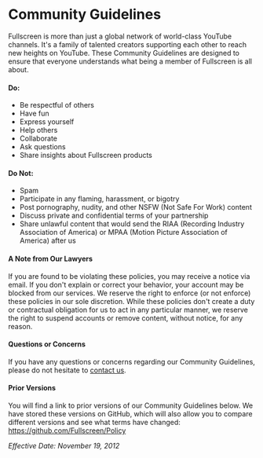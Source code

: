 # Community Guidelines

Fullscreen is more than just a global network of world-class YouTube channels. It's a family of talented creators supporting each other to reach new heights on YouTube. These Community Guidelines are designed to ensure that everyone understands what being a member of Fullscreen is all about.

#### Do:
* Be respectful of others
* Have fun
* Express yourself
* Help others
* Collaborate
* Ask questions
* Share insights about Fullscreen products

#### Do Not:
* Spam
* Participate in any flaming, harassment, or bigotry
* Post pornography, nudity, and other NSFW (Not Safe For Work) content
* Discuss private and confidential terms of your partnership
* Share unlawful content that would send the RIAA (Recording Industry Association of America) or MPAA (Motion Picture Association of America) after us


#### A Note from Our Lawyers
If you are found to be violating these policies, you may receive a notice via email. If you don't explain or correct your behavior, your account may be blocked from our services. We reserve the right to enforce (or not enforce) these policies in our sole discretion. While these policies don't create a duty or contractual obligation for us to act in any particular manner, we reserve the right to suspend accounts or remove content, without notice, for any reason.

#### Questions or Concerns
If you have any questions or concerns regarding our Community Guidelines, please do not hesitate to [contact us](mailto:policy@fullscreen.net).

#### Prior Versions
You will find a link to prior versions of our Community Guidelines below. We have stored these versions on GitHub, which will also allow you to compare different versions and see what terms have changed: <https://github.com/Fullscreen/Policy>

*Effective Date: November 19, 2012*